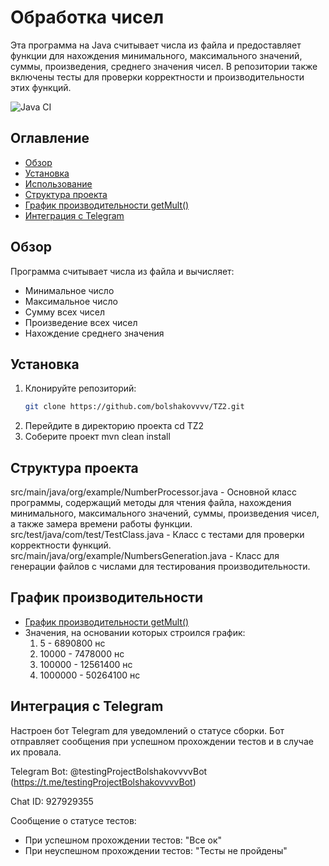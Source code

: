 # Обработка чисел

Эта программа на Java считывает числа из файла и предоставляет функции для нахождения минимального, максимального значений, суммы, произведения, среднего значения чисел. В репозитории также включены тесты для проверки корректности и производительности этих функций.

![Java CI](https://github.com/bolshakovvvv/TZ2/actions/workflows/ci.yml/badge.svg)

## Оглавление

- [Обзор](#обзор)
- [Установка](#установка)
- [Использование](#использование)
- [Структура проекта](#структура-проекта)
- [График производительности getMult()](chart.png)
- [Интеграция с Telegram](#интеграция-с-telegram)

## Обзор

Программа считывает числа из файла и вычисляет:
- Минимальное число
- Максимальное число
- Сумму всех чисел
- Произведение всех чисел
- Нахождение среднего значения

## Установка

1. Клонируйте репозиторий:
   ```bash
   git clone https://github.com/bolshakovvvv/TZ2.git
2. Перейдите в директорию проекта
   cd TZ2
3. Соберите проект
   mvn clean install

## Структура проекта
src/main/java/org/example/NumberProcessor.java - Основной класс программы, 
  содержащий методы для чтения файла, нахождения минимального, максимального значений, суммы, произведения чисел, а также замера времени работы функции.
src/test/java/com/test/TestClass.java - Класс с тестами для проверки корректности функций.
src/main/java/org/example/NumbersGeneration.java - Класс для генерации файлов с числами для тестирования производительности.

## График производительности
- [График производительности getMult()](chart.png)
- Значения, на основании которых строился график:
  1. 5 - 6890800 нс
  2. 10000 - 7478000 нс
  3. 100000 - 12561400 нс
  4. 1000000 - 50264100 нс

## Интеграция с Telegram
Настроен бот Telegram для уведомлений о статусе сборки. Бот отправляет сообщения при успешном прохождении тестов и в случае их провала.

Telegram Bot: @testingProjectBolshakovvvvBot (https://t.me/testingProjectBolshakovvvvBot)

Chat ID: 927929355

Сообщение о статусе тестов:

- При успешном прохождении тестов: "Все ок"
- При неуспешном прохождении тестов: "Тесты не пройдены"
